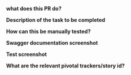 **what does this PR do?**

**Description of the task to be completed**

**How can this be manually tested?**

**Swagger documentation screenshot**

**Test screenshot**

**What are the relevant pivotal trackers/story id?**
